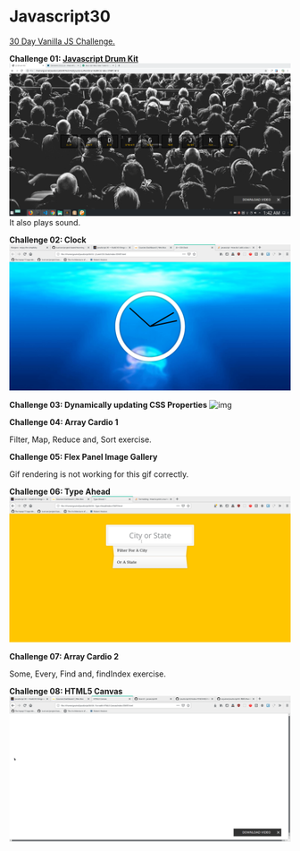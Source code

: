 # Javascript30
[30 Day Vanilla JS Challenge.](https://javascript30.com/)


**Challenge 01: [Javascript Drum Kit](https://codepen.io/gov-vj/pen/gOOaWdN)**
![Drum Kit](https://github.com/gov-vj/Javascript30/blob/master/recordings/ex01.gif)
It also plays sound.

**Challenge 02: Clock**
![Clock](https://github.com/gov-vj/Javascript30/blob/master/recordings/ex02.gif)

**Challenge 03: Dynamically updating CSS Properties**
![img](https://github.com/gov-vj/Javascript30/blob/master/recordings/ex03.gif)

**Challenge 04: Array Cardio 1**

Filter, Map, Reduce and, Sort exercise.

**Challenge 05: Flex Panel Image Gallery**

Gif rendering is not working for this gif correctly.


**Challenge 06: Type Ahead**
![img](https://github.com/gov-vj/Javascript30/blob/master/recordings/ex06.gif)

**Challenge 07: Array Cardio 2**

Some, Every, Find and, findIndex exercise.

**Challenge 08: HTML5 Canvas**
![img](https://github.com/gov-vj/Javascript30/blob/master/recordings/ex08.gif)
